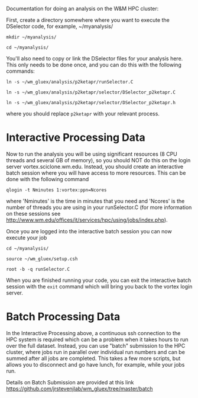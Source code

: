 Documentation for doing an analysis on the W&M HPC cluster:

First, create a directory somewhere where you want to execute the DSelector code, for example, ~/myanalysis/

`mkdir ~/myanalysis/`  

`cd ~/myanalysis/`  

You'll also need to copy or link the DSelector files for your analysis here.  This only needs to be done once, and you can do this with the following commands:  

`ln -s ~/wm_gluex/analysis/p2ketapr/runSelector.C`  

`ln -s ~/wm_gluex/analysis/p2ketapr/selector/DSelector_p2ketapr.C`  

`ln -s ~/wm_gluex/analysis/p2ketapr/selector/DSelector_p2ketapr.h`  

where you should replace `p2ketapr` with your relevant process.

# Interactive Processing Data

Now to run the analysis you will be using significant resources (8 CPU threads and several GB of memory), so you should NOT do this on the login server vortex.sciclone.wm.edu.  Instead, you should create an interactive batch session where you will have access to more resources.  This can be done with the following command

`qlogin -t Nminutes 1:vortex:ppn=Ncores`

where 'Nminutes' is the time in minutes that you need and 'Ncores' is the number of threads you are using in your runSelector.C (for more information on these sessions see http://www.wm.edu/offices/it/services/hpc/using/jobs/index.php).

Once you are logged into the interactive batch session you can now execute your job 

`cd ~/myanalysis/`

`source ~/wm_gluex/setup.csh`

`root -b -q runSelector.C`

When you are finished running your code, you can exit the interactive batch session with the `exit` command which will bring you back to the vortex login server.

# Batch Processing Data

In the Interactive Processing above, a continuous ssh connection to the HPC system is required which can be a problem when it takes hours to run over the full dataset.  Instead, you can use "batch" submission to the HPC cluster, where jobs run in parallel over individual run numbers and can be summed after all jobs are completed.  This takes a few more scripts, but allows you to disconnect and go have lunch, for example, while your jobs run.

Details on Batch Submission are provided at this link https://github.com/jrstevenjlab/wm_gluex/tree/master/batch

